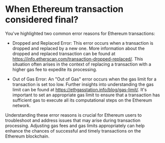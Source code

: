 # When Ethereum transaction considered final?

You've highlighted two common error reasons for Ethereum transactions:

- Dropped and Replaced Error:
This error occurs when a transaction is dropped and replaced by a new one.
More information about the dropped and replaced transaction can be found at https://info.etherscan.com/transaction-dropped-replaced/.
This situation often arises in the context of replacing a transaction with a higher gas fee to expedite its processing.

- Out of Gas Error:
An "Out of Gas" error occurs when the gas limit for a transaction is set too low.
Further insights into understanding the gas limit can be found at https://ethgasstation.info/blog/gas-limit/.
It's important to set an appropriate gas limit to ensure that a transaction has sufficient gas to execute all its computational steps on the Ethereum network.

Understanding these error reasons is crucial for Ethereum users to troubleshoot and address issues that may arise during transaction processing. Adjusting gas fees and gas limits appropriately can help enhance the chances of successful and timely transactions on the Ethereum blockchain.
